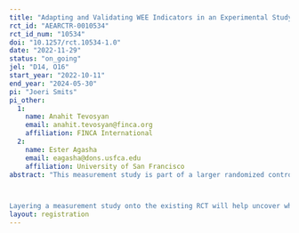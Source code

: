 ```yaml
---
title: "Adapting and Validating WEE Indicators in an Experimental Study of Savings"
rct_id: "AEARCTR-0010534"
rct_id_num: "10534"
doi: "10.1257/rct.10534-1.0"
date: "2022-11-29"
status: "on_going"
jel: "D14, O16"
start_year: "2022-10-11"
end_year: "2024-05-30"
pi: "Joeri Smits"
pi_other:
  1:
    name: Anahit Tevosyan
    email: anahit.tevosyan@finca.org
    affiliation: FINCA International
  2:
    name: Ester Agasha
    email: eagasha@dons.usfca.edu
    affiliation: University of San Francisco
abstract: "This measurement study is part of a larger randomized controlled trial (RCT) that aims to produce evidence on how goal-based digital savings accounts and services might improve the financial health and well-being of low-income people in Uganda. Preliminary data from the RCT  revealed that women were more responsive to financial coaching than men. This discovery is in line with existing research that illustrates the potential for DFS to empower women. However, in order to advance this understanding, more work is needed to improve and expand the measurement of women’s economic empowerment (WEE) indicators with a focus on context-specific indicators. 

Layering a measurement study onto the existing RCT will help uncover why women are more responsive than men to financial coaching and savings. Additionally, the study will identify how these interventions contribute to women’s agency, defined as setting goals, acting on them, and achieving them. The measurement study will be informed by qualitative research that is already underway. Utilizing input from two complementary investigative techniques, focus group discussions (FGD) and cognitive interviews (CI) iteratively, indicators are being developed and adapted to a Ugandan context (content validation). The measurement study involves increasing the female sample size in the RCT from 400 to 1,600 women (1,200 additional women will be recruited) to allow for more variables associated with WEE to be included in the analysis. The women will be evenly split between a treatment and a control group. In the treatment arm, the sample population will receive personalized financial coaching emphasizing the importance of savings. Finally, the third stage will consist of construct validation using machine learning algorithms that will identify which WEE indicators have the greatest classification power and the strongest ability to predict women’s agency demonstrated by the aptitude to devise concrete savings goals, achievement of goals and the ability to act upon these goals."
layout: registration
---
```



